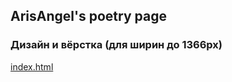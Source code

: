 ## ArisAngel's poetry page
### Дизайн и вёрстка (для ширин до 1366px)
[index.html](https://eugeneandrievsky.github.io/ArisAngel/index.html)

